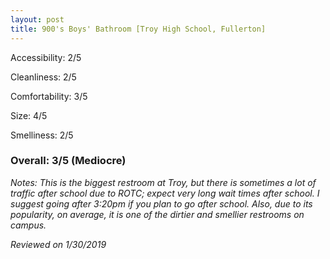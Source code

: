 ```yaml
---
layout: post
title: 900's Boys' Bathroom [Troy High School, Fullerton]
---
```


Accessibility: 2/5

Cleanliness: 2/5

Comfortability: 3/5

Size: 4/5

Smelliness: 2/5 

### Overall: 3/5 (Mediocre)

*Notes: This is the biggest restroom at Troy, but there is sometimes a lot of traffic after school due to ROTC; expect very long wait times after school. I suggest going after 3:20pm if you plan to go after school. Also, due to its popularity, on average, it is one of the dirtier and smellier restrooms on campus.*

*Reviewed on 1/30/2019*
